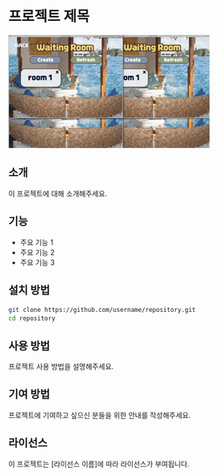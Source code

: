 # 프로젝트 제목

![Hello GIF](/readme/gif/enter-game.gif)

## 소개

이 프로젝트에 대해 소개해주세요.

## 기능

- 주요 기능 1
- 주요 기능 2
- 주요 기능 3

## 설치 방법

```bash
git clone https://github.com/username/repository.git
cd repository
```

## 사용 방법

프로젝트 사용 방법을 설명해주세요.

## 기여 방법

프로젝트에 기여하고 싶으신 분들을 위한 안내를 작성해주세요.

## 라이선스

이 프로젝트는 [라이선스 이름]에 따라 라이선스가 부여됩니다.
